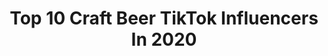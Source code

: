 ---
title: Top 10 Craft Beer TikTok Influencers In 2020
description: >-
  Find top craft beer TikTok influencers in 2020. Most popular hashtags: #craftbeer #fyp #beer #foryoupage.
platform: TikTok
hits: 42
text_top: Analyze the most popular TikTok accounts on inBeat.
text_bottom: Our platform has 42 TikTok influencers like this for you to collaborate.
profiles:
  - username: "laurenkelly224"
    fullname: >-
      LaurenK
    bio: >-
      Working mom. Marketer. Fitness fan. Craft beer and snark.
    location: "United States"
    followers: 3921
    engagement: 1937
    commentsToLikes: 0.132178
    id: ckd0nt6uvh3wf0j23yarpa65b
    verified: false
    hashtags: "#mom, #addamsfamily, #momsoftiktok, #halloween"
  - username: "itomharness"
    fullname: >-
      Tom Harness
    bio: >-
      🇺🇸Army Veteran, Crazy Suit Guy , owner of HDM, &🍺Craft Beer Drinker 🦆#QLMS
    location: "United States"
    followers: 6610
    engagement: 788
    commentsToLikes: 0.074258
    id: ck9nr1yso6kt10j780p9of2f6
    verified: false
    hashtags: "#foryoupage, #coronavirus, #smallgestures, #covid19"
  - username: "joegill88"
    fullname: >-
      Joe Gill
    bio: >-
      40ish Dad - Bostonish Hockey, Football, Music, Star Wars, Craft Beer & Laughter
    location: "United States"
    followers: 8686
    engagement: 1074
    commentsToLikes: 0.059030
    id: ckb9he83h72dr0j231oad3gw8
    verified: false
    hashtags: "#boston, #starwars, #snow, #2020"
  - username: "irishowens"
    fullname: >-
      Mike Owens
    bio: >-
      36/Iowa Happily Married Proud Dad Craft Beer Lover Quarantine Got Me Hooked
    location: "United States"
    followers: 4045
    engagement: 1035
    commentsToLikes: 0.071517
    id: ckacg9nh7ubsh0i784baxqfpm
    verified: false
    hashtags: "#duet, #iowa, #beer, #foryoupage"
  - username: "inkdmomkpg"
    fullname: >-
      inkdmomkpg
    bio: >-
      Ink • Craft Beer • Wife • Mom Sacramento Area📍
    location: "United States"
    followers: 11700
    engagement: 704
    commentsToLikes: 0.025802
    id: ckb9hewue75l10j23buc5tjb7
    verified: false
    hashtags: "#momsoftiktok, #bored, #quarantine, #fyp"
  - username: "4thtap"
    fullname: >-
      4th Tap
    bio: >-
      Austin, TX Brewery Brew.Share.Party.Repeat
    location: "United States"
    followers: 8148
    engagement: 897
    commentsToLikes: 0.033340
    id: ckc7pc0xav1uj0j231huxytz1
    verified: false
    hashtags: "#beer, #fyp, #makesomeonesmile, #craftbeer"
  - username: "marinerbeer"
    fullname: >-
      Mariner Brewing
    bio: >-
      Craft Brewery, Tasting Room & Restaurant in Coquitlam British Columbia, Canada.
    location: "Canada"
    followers: 78000
    engagement: 559
    commentsToLikes: 0.011257
    id: ck9dpisyiw2l10j78mxk7btnu
    verified: false
    hashtags: "#craftbrewery, #craftbeerbc, #bccraftbeer, #craftbeer"
  - username: "luis.valdenstein"
    fullname: >-
      Luis Hernandez V.
    bio: >-
      🐣¡C.E.O. DE LAS BUENAS VIBRAS !✌😌✌ Rey del quesito cheddar 🧀🤴
    location: "Mexico"
    followers: 170800
    engagement: 1150
    commentsToLikes: 0.067541
    id: ckahwm89wrkb20i78fllz3gdn
    verified: false
    hashtags: "#craftbeer, #beer, #cerveza, #lupulo"
  - username: "nevadabrewworks"
    fullname: >-
      NevadaBrewWorks
    bio: >-
      We are brewing for a cause as our daughter, Ariana Rye, has spastic quad CP 21+
    location: "United States"
    followers: 4209
    engagement: 1134
    commentsToLikes: 0.066196
    id: ckb9jgyj5ar4j0j234hzgk30m
    verified: false
    hashtags: "#specialneeds, #vegas, #cp, #foryoupage"
  - username: "talbottsciderco"
    fullname: >-
      talbottsciderco
    bio: >-
      6th Generation Farm in Colorado Hard Cider Apple Juice talbottsciderco.bevv.com
    location: "United States"
    followers: 8214
    engagement: 316
    commentsToLikes: 0.079187
    id: ck8s6cof6jy730j78mhom3083
    verified: false
    hashtags: "#wine, #hardcider, #worklife, #applejuicechallenge"
---